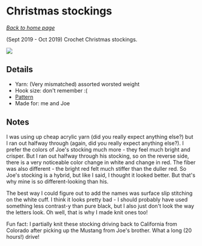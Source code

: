 # Christmas stockings

[*Back to home page*](..)

(Sept 2019 - Oct 2019) Crochet Christmas stockings.

<img src="media/stockings.jpg" style="max-width: 100%" />

## Details
- Yarn: (Very mismatched) assorted worsted weight
- Hook size: don't remember :( 
- [Pattern](https://yarnandchai.com/malia-christmas-stocking/)
- Made for: me and Joe

## Notes 
I was using up cheap acrylic yarn (did you really expect anything else?) but I ran out halfway through (again, did you really expect anything else?). I prefer the colors of Joe's stocking much more - they feel much bright and  crisper. But I ran out halfway through his stocking, so on the reverse side, there is a very noticeable color change in white and change in red. The fiber was also different - the bright red felt much stiffer than the duller red. So Joe's stocking is a hybrid, but like I said, I thought it looked better. But that's why mine is so different-looking than his. 

The best way I could figure out to add the names was surface slip stitching on the white cuff. I think it looks pretty bad - I should probably have used something less contrast-y than pure black, but I also just don't look the way the letters look. Oh well, that is why I made knit ones too! 

Fun fact: I partially knit these stocking driving back to California from Colorado after picking up the Mustang from Joe's brother. What a long (20 hours!) drive!
